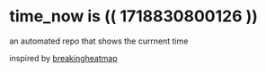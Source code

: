 # time_now is (( 1718830800126 ))

an automated repo that shows the currnent time

inspired by [breakingheatmap](https://github.com/breakingheatmap/breakingheatmap)